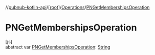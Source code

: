 //[pubnub-kotlin-api](../../../index.md)/[[root]](../index.md)/[Operations](index.md)/[PNGetMembershipsOperation](-p-n-get-memberships-operation.md)

# PNGetMembershipsOperation

[js]\
abstract var [PNGetMembershipsOperation](-p-n-get-memberships-operation.md): [String](https://kotlinlang.org/api/latest/jvm/stdlib/kotlin-stdlib/kotlin/-string/index.html)
